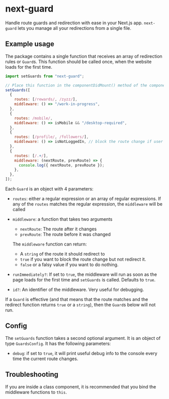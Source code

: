 # next-guard

Handle route guards and redirection with ease in your Next.js app. `next-guard` lets you manage all your redirections from a single file.

## Example usage

The package contains a single function that receives an array of redirection rules or `Guard`s.
This function should be called once, when the website loads for the first time.

```javascript
import setGuards from "next-guard";

// Place this function in the componentDidMount() method of the component in _app.js
setGuards([
  {
    routes: [/rewards/, /zyzz/],
    middleware: () => "/work-in-progress",
  },
  {
    routes: /mobile/,
    middleware: () => isMobile && "/desktop-required",
  },
  {
    routes: [/profile/, /followers/],
    middleware: () => isNotLoggedIn, // block the route change if user is not logged in
  },
  {
    routes: [/.+/],
    middleware: (nextRoute, prevRoute) => {
      console.log({ nextRoute, prevRoute });
    },
  },
]);
```

Each `Guard` is an object with 4 parameters:

- `routes`: either a regular expression or an array of regular expressions. If any of the `routes` matches the regular expression, the `middleware` will be called
- `middleware`: a function that takes two arguments

  - `nextRoute`: The route after it changes
  - `prevRoute`: The route before it was changed

  The `middleware` function can return:

  - A `string` of the route it should redirect to
  - `true` if you want to block the route change but not redirect it.
  - `false` or a falsy value if you want to do nothing.

- `runImmediately?`: If set to `true`, the middleware will run as soon as the page loads for the first time and `setGuards` is called. Defaults to `true`.
- `id?`: An identifier of the middleware. Very useful for debugging.

If a `Guard` is effective (and that means that the route matches and the redirect function returns `true` or a `string`), then the `Guard`s below will not run.

## Config

The `setGuards` function takes a second optional argument. It is an object of type `GuardsConfig`. It has the following parameters:

- `debug`: if set to `true`, it will print useful debug info to the console every time the current route changes.

## Troubleshooting

If you are inside a class component, it is recommended that you bind the middleware functions to `this`.